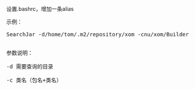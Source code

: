 设置.bashrc，增加一条alias
<br />
<pre>
示例：<br>
SearchJar -d/home/tom/.m2/repository/xom -cnu/xom/Builder<br>
</pre>
<pre>
参数说明：<br>
-d 需要查询的目录<br>
-c 类名（包名+类名）<br>
</pre>
